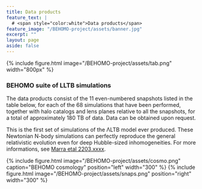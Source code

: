 ```yaml
---
title: Data products
feature_text: |
  # <span style="color:white">Data products</span>
feature_image: "/BEHOMO-project/assets/banner.jpg"
excerpt: ""
layout: page
aside: false
---
```


{% include figure.html image="/BEHOMO-project/assets/tab.png" width="800px" %}

### BEHOMO suite of LLTB simulations

The data products consist of the 11 even-numbered snapshots listed in the table below, for each of the 68 simulations that have been performed, together with halo catalogs and lens planes relative to all the snapshots, for a total of approximately 180 TB of data. Data can be obtained upon request.

This is the first set of simulations of the ΛLTB model ever produced. These Newtonian N-body simulations can perfectly reproduce the general relativistic evolution even for deep Hubble-sized inhomogeneities. For more informations, see [Marra etal 2203.xxxx](http://arxiv.org/abs/2203.xxxx).


{% include figure.html image="/BEHOMO-project/assets/cosmo.png" caption="BEHOMO cosmology" position="left" width="300" %}
{% include figure.html image="/BEHOMO-project/assets/snaps.png" position="right" width="300" %}